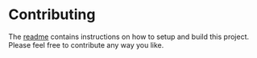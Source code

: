 Contributing
============

The [readme](./README.md) contains instructions on how to setup and build
this project. Please feel free to contribute any way you like.
